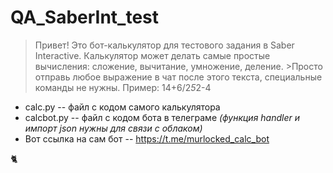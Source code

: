 # QA_SaberInt_test

>Привет!
>Это бот-калькулятор для тестового задания в Saber Interactive. Калькулятор может делать самые простые вычисления: сложение, вычитание, умножение, деление. >Просто отправь любое выражение в чат после этого текста, специальные команды не нужны. Пример: 14+6/2*5*2-4
    
* calc.py -- файл с кодом самого калькулятора
* calcbot.py -- файл с кодом бота в телеграме 
_(функция handler и импорт json нужны для связи с облаком)_
* Вот ссылка на сам бот -- https://t.me/murlocked_calc_bot

🐈

